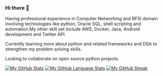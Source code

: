 ### Hi there 👋

Having professional experience in Computer Networking and BFSI domain involving technologies like python, Oracle SQL, shell scripting and automation.My other skill set include AWS, Docker, Java, Android development  and Twitter API.

Currently learning more about python and related frameworks and DSA to strengthen my problem solving skills.

Looking to collaborate on open source python projects. 
<!--
**piyushrj100/piyushrj100** is a ✨ _special_ ✨ repository because its `README.md` (this file) appears on your GitHub profile.

Here are some ideas to get you started:

- 🔭 I’m currently working on ...
- 🌱 I’m currently learning ...
- 👯 I’m looking to collaborate on ...
- 🤔 I’m looking for help with ...
- 💬 Ask me about ...
- 📫 How to reach me: ...
- 😄 Pronouns: ...
- ⚡ Fun fact: ...

-[![My GitHub Stats](https://github-readme-stats.vercel.app/api/?username=piyushrj100&count_private=true&theme=tokyonight&showicons=true)]()
-[![My GitHub Language Stats](https://github-readme-stats.vercel.app/api/top-langs/?username=piyushrj100&langs_count=5&theme=tokyonight)]()
-->

[![My GitHub Stats](https://github-readme-stats.vercel.app/api/?username=piyushrj100&count_private=true&show_icons=true)]()
[![My GitHub Language Stats](https://github-readme-stats.vercel.app/api/top-langs/?username=piyushrj100&langs_count=5)]()
[![My GitHub Streak](https://github-readme-streak-stats.herokuapp.com/?user=piyushrj100)](https://git.io/streak-stats)



